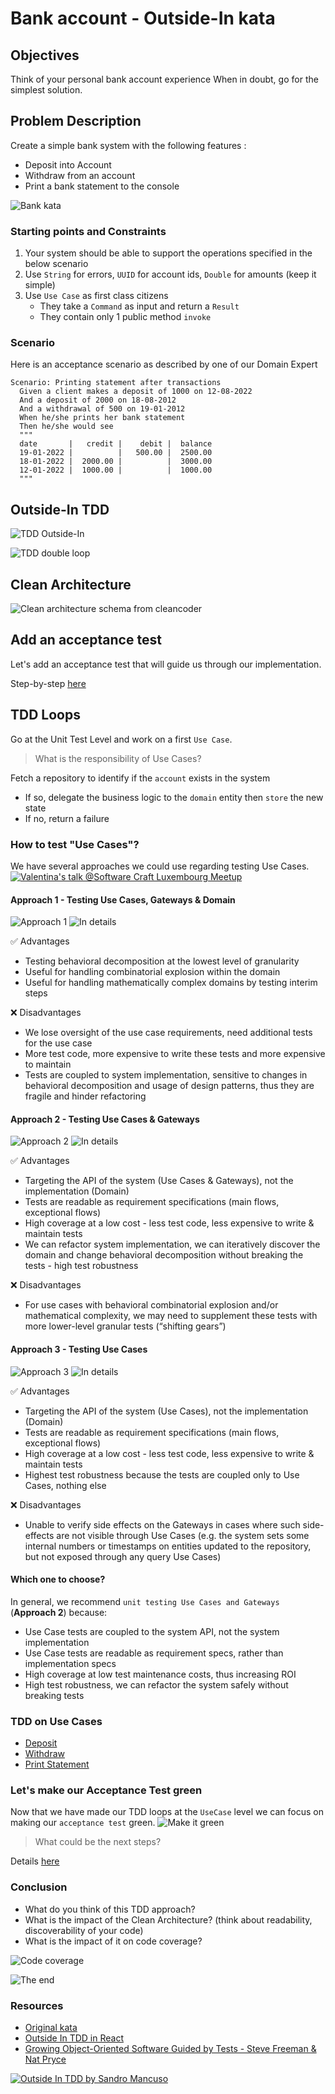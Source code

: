 # Bank account - Outside-In kata

## Objectives
Think of your personal bank account experience
When in doubt, go for the simplest solution.

## Problem Description
Create a simple bank system with the following features :
- Deposit into Account
- Withdraw from an account
- Print a bank statement to the console

![Bank kata](img/bank.png)

### Starting points and Constraints
1. Your system should be able to support the operations specified in the below scenario
2. Use `String` for errors, `UUID` for account ids, `Double` for amounts (keep it simple)
3. Use `Use Case` as first class citizens
    - They take a `Command` as input and return a `Result`
    - They contain only 1 public method `invoke`

### Scenario
Here is an acceptance scenario as described by one of our Domain Expert

```gherkin
Scenario: Printing statement after transactions
  Given a client makes a deposit of 1000 on 12-08-2022
  And a deposit of 2000 on 18-08-2012
  And a withdrawal of 500 on 19-01-2012
  When he/she prints her bank statement
  Then he/she would see
  """
  date       |   credit |    debit |  balance
  19-01-2022 |          |   500.00 |  2500.00
  18-01-2022 |  2000.00 |          |  3000.00
  12-01-2022 |  1000.00 |          |  1000.00
  """
```

## Outside-In TDD
![TDD Outside-In](img/outside-in.png)

![TDD double loop](img/tdd-double-loop.png)

## Clean Architecture
![Clean architecture schema from cleancoder](img/clean-architecture.jpg)

## Add an acceptance test
Let's add an acceptance test that will guide us through our implementation.

Step-by-step [here](kata/docs/1.acceptance-tests.md)

## TDD Loops
Go at the Unit Test Level and work on a first `Use Case`.

> What is the responsibility of Use Cases?

Fetch a repository to identify if the `account` exists in the system
- If so, delegate the business logic to the `domain` entity then `store` the new state
- If no, return a failure

### How to test "Use Cases"?
We have several approaches we could use regarding testing Use Cases.
[![Valentina's talk @Software Craft Luxembourg Meetup](img/valentinas-talk.png)](https://youtu.be/IZWLnn2fNko)

#### Approach 1 - Testing Use Cases, Gateways & Domain
![Approach 1](img/approach1.png)
![In details](img/approach1-details.png)


✅ Advantages
- Testing behavioral decomposition at the lowest level of granularity
- Useful for handling combinatorial explosion within the domain
- Useful for handling mathematically complex domains by testing interim steps

❌ Disadvantages
- We lose oversight of the use case requirements, need additional tests for the use case
- More test code, more expensive to write these tests and more expensive to maintain
- Tests are coupled to system implementation, sensitive to changes in behavioral decomposition and usage of design patterns, thus they are fragile and hinder refactoring

#### Approach 2 - Testing Use Cases & Gateways
![Approach 2](img/approach2.png)
![In details](img/approach2-details.png)

✅ Advantages
- Targeting the API of the system (Use Cases & Gateways), not the implementation (Domain)
- Tests are readable as requirement specifications (main flows, exceptional flows)
- High coverage at a low cost - less test code, less expensive to write & maintain tests
- We can refactor system implementation, we can iteratively discover the domain and change behavioral decomposition without breaking the tests - high test robustness

❌ Disadvantages
- For use cases with behavioral combinatorial explosion and/or mathematical complexity, we may need to supplement these tests with more lower-level granular tests (“shifting gears”)

#### Approach 3 - Testing Use Cases
![Approach 3](img/approach3.png)
![In details](img/approach3-details.png)

✅ Advantages
- Targeting the API of the system (Use Cases), not the implementation (Domain)
- Tests are readable as requirement specifications (main flows, exceptional flows)
- High coverage at a low cost - less test code, less expensive to write & maintain tests
- Highest test robustness because the tests are coupled only to Use Cases, nothing else

❌ Disadvantages
- Unable to verify side effects on the Gateways in cases where such side-effects are not visible through Use Cases (e.g. the system sets some internal numbers or timestamps on entities updated to the repository, but not exposed through any query Use Cases)

#### Which one to choose?
In general, we recommend `unit testing Use Cases and Gateways` (**Approach 2**) because:
- Use Case tests are coupled to the system API, not the system implementation
- Use Case tests are readable as requirement specs, rather than implementation specs
- High coverage at low test maintenance costs, thus increasing ROI
- High test robustness, we can refactor the system safely without breaking tests

### TDD on Use Cases
- [Deposit](kata/docs/2.deposit.md)
- [Withdraw](kata/docs/3.withdraw.md)
- [Print Statement](kata/docs/4.print-statement.md)

### Let's make our Acceptance Test green
Now that we have made our TDD loops at the `UseCase` level we can focus on making our `acceptance test` green.
![Make it green](img/green-again.png)

> What could be the next steps?

Details [here](kata/docs/5.finish-acceptance-test.md)

### Conclusion
- What do you think of this TDD approach?
- What is the impact of the Clean Architecture? (think about readability, discoverability of your code)
- What is the impact of it on code coverage?

![Code coverage](img/coverage-trend.png)

![The end](img/end.png)

### Resources
- [Original kata](https://github.com/sandromancuso/Bank-kata)
- [Outside In TDD in React](https://youtu.be/20jEMBTGVG4)
- [Growing Object-Oriented Software Guided by Tests - Steve Freeman & Nat Pryce](http://www.growing-object-oriented-software.com/)

[![Outside In TDD by Sandro Mancuso](img/outside-in-tdd-codurance.png)](https://youtu.be/XHnuMjah6ps)